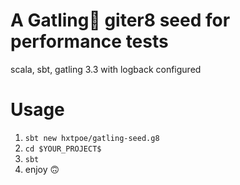 # A Gatling🔫 giter8 seed for performance tests
scala, sbt, gatling 3.3 with logback configured 

# Usage
1. `sbt new hxtpoe/gatling-seed.g8`
2. `cd $YOUR_PROJECT$`
3. `sbt`
4. enjoy 🙃
